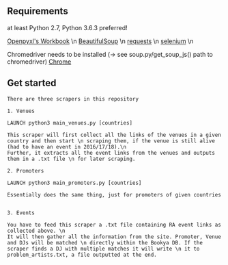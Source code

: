 ## Requirements
at least Python 2.7, Python 3.6.3 preferred!

[Openpyxl's Workbook](https://openpyxl.readthedocs.io/en/default/) \n
[BeautifulSoup]([https://www.crummy.com/software/BeautifulSoup/bs4/doc/]) \n
[requests]([http://docs.python-requests.org/en/master/]) \n
[selenium]([http://selenium-python.readthedocs.io/]) \n

Chromedriver  needs to be installed (-> see soup.py/get_soup_js() path to chromedriver) [Chrome](https://sites.google.com/a/chromium.org/chromedriver/home)

## Get started
    There are three scrapers in this repository 

    1. Venues

    LAUNCH python3 main_venues.py [countries]

    This scraper will first collect all the links of the venues in a given country and then start \n scraping them, if the venue is still alive (had to have an event in 2016/17/18).\n
    Further, it extracts all the event links from the venues and outputs them in a .txt file \n for later scraping. 

    2. Promoters

    LAUNCH python3 main_promoters.py [countries]

    Essentially does the same thing, just for promoters of given countries


    3. Events

    You have to feed this scraper a .txt file containing RA event links as collected above. \n
    It will then gather all the information from the site. Promoter, Venue and DJs will be matched \n directly within the Bookya DB. If the scraper finds a DJ with multiple matches it will write \n it to problem_artists.txt, a file outputted at the end. 